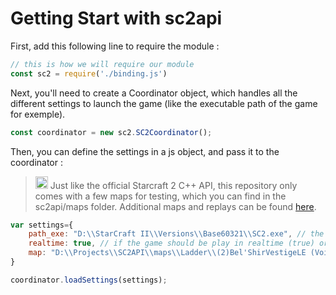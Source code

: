 # Getting Start with sc2api

First, add this following line to require the module :

```js
// this is how we will require our module
const sc2 = require('./binding.js')
```

Next, you'll need to create a Coordinator object, which handles all the different settings to launch the game (like the executable path of the game for exemple).

```js
const coordinator = new sc2.SC2Coordinator();
```

Then, you can define the settings in a js object, and pass it to the coordinator :

<blockquote>
<p><g-emoji class="g-emoji" alias="bulb" fallback-src="https://assets-cdn.github.com/images/icons/emoji/unicode/1f4a1.png" ios-version="6.0"><img class="emoji" alt="bulb" height="20" width="20" src="https://assets-cdn.github.com/images/icons/emoji/unicode/1f4a1.png"></g-emoji> Just like the official Starcraft 2 C++ API, this repository only comes with a few maps for testing, which you can find in the sc2api/maps folder. Additional maps and replays can be found <a href='https://github.com/Blizzard/s2client-proto#downloads'>here</a>.
</p>
</blockquote>

```js
var settings={
    path_exe: "D:\\StarCraft II\\Versions\\Base60321\\SC2.exe", // the path of your Starcraft 2 executable file
    realtime: true, // if the game should be play in realtime (true) or in the fast mode (false)
    map: "D:\\Projects\\SC2API\\maps\\Ladder\\(2)Bel'ShirVestigeLE (Void).SC2Map" // the map which you want to launch to test your bot
}

coordinator.loadSettings(settings);
```

